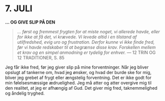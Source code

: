 # 7. JULI

**… OG GIVE SLIP PÅ DEN**

> *… først og fremmest frygten for at miste noget, vi allerede havde, eller for ikke at få det, vi krævede. Vi levede altid i en tilstand af utilfredshed, evig uro og frustration. Derfor kunne vi ikke finde fred, før vi havde redskaber til at begrænse disse krav. Forskellen mellem et krav og en simpel anmodning er tydelig for enhver.*
> — 12 TRIN OG 12 TRADITIONER, S. 85

Jeg får ikke fred, før jeg giver slip på mine forventninger. Når jeg bliver opslugt af tankerne om, hvad jeg ønsker, og hvad der burde ske for mig, bliver jeg grebet af frygt eller ængstelig forventning. Det er ikke godt for min følelsesmæssige ædruelighed. Jeg må atter og atter overgive mig til den realitet, at jeg er afhængig af Gud. Det giver mig fred, taknemmelighed og åndelig tryghed.
